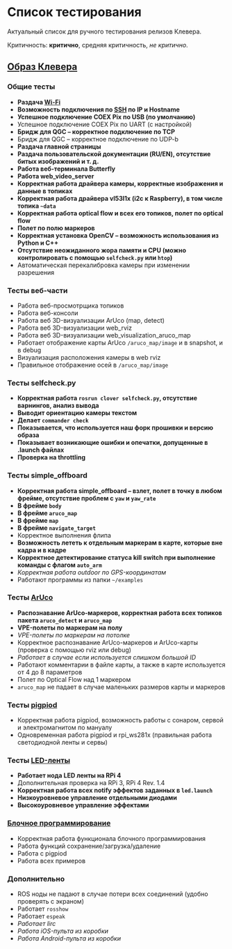 # Список тестирования

Актуальный список для ручного тестирования релизов Клевера.

Критичность: **критично**, средняя критичность, *не критично*.

## [Образ Клевера](image.md)

### Общие тесты

* **Раздача [Wi-Fi](wifi.md)**
* **Возможность подключения по [SSH](ssh.md) по IP и Hostname**
* **Успешное подключение COEX Pix по USB (по умолчанию)**
* Успешное подключение COEX Pix по UART (с настройкой)
* **Бридж для QGC – корректное подключение по TCP**
* Бридж для QGC – корректное подключение по UDP-b
* **Раздача главной страницы**
* **Раздача пользовательской документации (RU/EN), отсутствие битых изображений и т. д.**
* **Работа веб-терминала Butterfly**
* **Работа web_video_server**
* **Корректная работа драйвера камеры, корректные изображения и данные в топиках**
* **Корректная работа драйвера vl53l1x (i2c к Raspberry), в том числе топика `~data`**
* **Корректная работа optical flow и всех его топиков, полет по optical flow**
* **Полет по полю маркеров**
* **Корректная установка OpenCV – возможность использования из Python и C++**
* **Отсутствие неожиданного жора памяти и CPU (можно контролировать с помощью `selfcheck.py` или `htop`)**
* Автоматическая перекалибровка камеры при изменении разрешения

### Тесты веб-части

* Работа веб-просмотрщика топиков
* Работа веб-консоли
* Работа веб 3D-визуализации ArUco (map, detect)
* Работа веб 3D-визуализации web_rviz
* Работа веб 3D-визуализации web_visualization_aruco_map
* Работает отображение карты ArUco `/aruco_map/image` и в snapshot, и в debug
* Визуализация расположения камеры в web rviz
* Правильное отображение осей в `/aruco_map/image`

### Тесты selfcheck.py

* **Корректная работа `rosrun clover selfcheck.py`, отсутствие варнингов, анализ вывода**
* **Выводит ориентацию камеры текстом**
* **Делает `commander check`**
* **Показывается, что используется наш форк прошивки и версию образа**
* **Показывает возникающие ошибки и опечатки, допущенные в .launch файлах**
* **Проверка на throttling**

### Тесты simple_offboard

* **Корректная работа simple_offboard – взлет, полет в точку в любом фрейме, отсутствие проблем с `yaw` и `yaw_rate`**
* **В фрейме `body`**
* **В фрейме `aruco_map`**
* **В фрейме `map`**
* **В фрейме `navigate_target`**
* Корректное выполнения флипа
* **Возможность лететь к отдельным маркерам в карте, которые вне кадра и в кадре**
* **Корректное детектирование статуса kill switch при выполнение команды с флагом `auto_arm`**
* *Корректная работа outdoor по GPS-координатам*
* Работают программы из папки `~/examples`

### Тесты [ArUco](aruco.md)

* **Распознавание ArUco-маркеров, корректная работа всех топиков пакета `aruco_detect` и `aruco_map`**
* **VPE-полеты по маркерам на полу**
* *VPE-полеты по маркерам на потолке*
* Корректное распознавание ArUco-маркеров и ArUco-карты (проверка с помощью rviz или debug)
* *Работает в случае если используется слишком большой ID*
* Работают комментарии в файле карты, а также в карте используется от 4 до 8 параметров
* Полет по Optical Flow над 1 маркером
* `aruco_map` не падает в случае маленьких размеров карты и маркеров

### Тесты [pigpiod](gpio.md)

* Корректная работа pigpiod, возможность работы с сонаром, сервой и электромагнитом по мануалу
* Одновременная работа pigpiod и rpi_ws281x (правильная работа светодиодной ленты и сервы)

### Тесты [LED-ленты](leds.md)

* **Работает нода LED ленты на RPi 4**
* Дополнительная проверка на RPi 3, RPi 4 Rev. 1.4
* **Корректная работа всех notify эффектов заданных в `led.launch`**
* **Низкоуровневое управление отдельными диодами**
* **Высокоуровневое управление эффектами**

### [Блочное программирование](blocks.md)

* Корректная работа функционала блочного программирования
* Работа функций сохранение/загрузка/удаление
* Работа с pigpiod
* Работа всех примеров

### Дополнительно

* ROS ноды не падают в случае потери всех соединений (удобно проверять с экраном)
* Работает `rosshow`
* Работает `espeak`
* *Работает lirc*
* *Работа iOS-пульта из коробки*
* *Работа Android-пульта из коробки*
